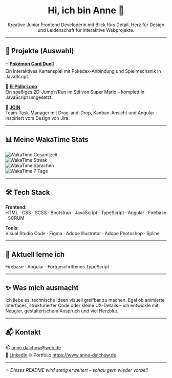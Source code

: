 <h1 align="center">Hi, ich bin Anne 👋</h1>
<p align="center">Kreative Junior Frontend Developerin mit Blick fürs Detail, Herz für Design und Leidenschaft für interaktive Webprojekte.</p>

---

## 🚀 Projekte (Auswahl)

🃏 **[Pokémon Card Duell](https://github.com/anne-dalchow/pokemon-cardDuell-pokedex-main)**  
Ein interaktives Kartenspiel mit Pokédex-Anbindung und Spielmechanik in JavaScript.

🐔 **[El Pollo Loco](https://github.com/anne-dalchow/el-pollo-loco)**  
Ein spaßiges 2D-Jump’n’Run im Stil von Super Mario – komplett in JavaScript umgesetzt.

📁 **[JOIN](https://github.com/anne-dalchow/join)**  
Team-Task-Manager mit Drag-and-Drop, Kanban-Ansicht und Angular – inspiriert vom Design von Jira.

---

## 📊 Meine WakaTime Stats

![WakaTime Gesamtzeit](https://wakatime.com/badge/user/e0dc0ec1-88cd-4d3c-8473-281396e2fd83.svg)  
![WakaTime Streak](https://wakatime.com/badge/user/e0dc0ec1-88cd-4d3c-8473-281396e2fd83/streak.svg)  
![WakaTime Sprachen](https://wakatime.com/badge/user/e0dc0ec1-88cd-4d3c-8473-281396e2fd83/languages.svg)  
![WakaTime 7 Tage](https://wakatime.com/badge/user/e0dc0ec1-88cd-4d3c-8473-281396e2fd83/last_7_days.svg)


---

## 🛠️ Tech Stack

**Frontend:**  
HTML · CSS · SCSS · Bootstrap · JavaScript · TypeScript · Angular · Firebase · SCRUM

**Tools:**  
Visual Studio Code · Figma · Adobe Illustrator · Adobe Photoshop · Spline

---

## 🌱 Aktuell lerne ich

Firebase · Angular · Fortgeschrittenes TypeScript

---

## ✨ Was mich ausmacht

Ich liebe es, technische Ideen visuell greifbar zu machen. Egal ob animierte Interfaces, strukturierter Code oder kleine UX-Details – ich entwickle mit Neugier, gestalterischem Anspruch und viel Herzblut.

---

## 📬 Kontakt

📫 [anne.dalchow@web.de](mailto:anne.dalchow@web.de)  
🔗 [LinkedIn](https://www.linkedin.com/in/anne-dalchow)
🌐 Portfolio https://www.anne-dalchow.de

---

_✨ Dieses README wird stetig erweitert – schau gern wieder vorbei!_
